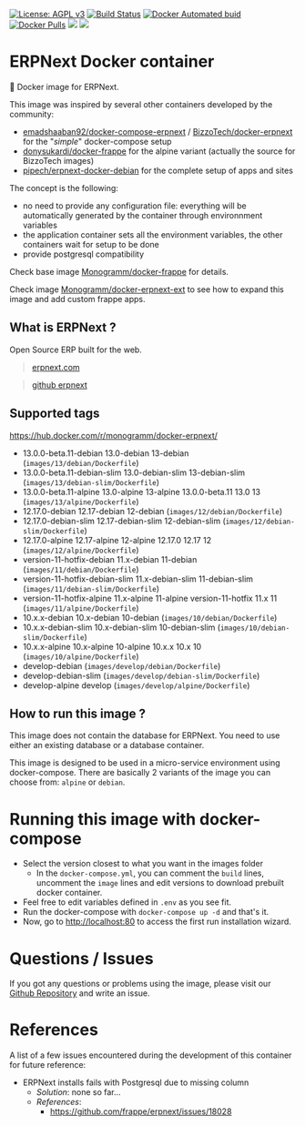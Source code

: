 [uri_license]: http://www.gnu.org/licenses/agpl.html

[uri_license_image]: https://img.shields.io/badge/License-AGPL%20v3-blue.svg

[![License: AGPL v3][uri_license_image]][uri_license]
[![Build Status](https://travis-ci.org/Monogramm/docker-erpnext.svg)](https://travis-ci.org/Monogramm/docker-erpnext)
[![Docker Automated buid](https://img.shields.io/docker/cloud/build/monogramm/docker-erpnext.svg)](https://hub.docker.com/r/monogramm/docker-erpnext/)
[![Docker Pulls](https://img.shields.io/docker/pulls/monogramm/docker-erpnext.svg)](https://hub.docker.com/r/monogramm/docker-erpnext/)
[![](https://images.microbadger.com/badges/version/monogramm/docker-erpnext.svg)](https://microbadger.com/images/monogramm/docker-erpnext)
[![](https://images.microbadger.com/badges/image/monogramm/docker-erpnext.svg)](https://microbadger.com/images/monogramm/docker-erpnext)

# ERPNext Docker container

:whale: Docker image for ERPNext.

This image was inspired by several other containers developed by the community:

-   [emadshaaban92/docker-compose-erpnext](https://github.com/emadshaaban92/docker-compose-erpnext/) / [BizzoTech/docker-erpnext](https://github.com/BizzoTech/docker-erpnext) for the "_simple_" docker-compose setup
-   [donysukardi/docker-frappe](https://github.com/donysukardi/docker-frappe) for the alpine variant (actually the source for BizzoTech images)
-   [pipech/erpnext-docker-debian](https://github.com/pipech/erpnext-docker-debian) for the complete setup of apps and sites

The concept is the following:

-   no need to provide any configuration file: everything will be automatically generated by the container through environnment variables
-   the application container sets all the environment variables, the other containers wait for setup to be done
-   provide postgresql compatibility

Check base image [Monogramm/docker-frappe](https://github.com/Monogramm/docker-frappe) for details.

Check image [Monogramm/docker-erpnext-ext](https://github.com/Monogramm/docker-erpnext-ext) to see how to expand this image and add custom frappe apps.

## What is ERPNext ?

Open Source ERP built for the web.

> [erpnext.com](https://erpnext.com/)

> [github erpnext](https://github.com/frappe/erpnext)

## Supported tags

<https://hub.docker.com/r/monogramm/docker-erpnext/>

<!-- >Docker Tags -->

-   13.0.0-beta.11-debian 13.0-debian 13-debian  (`images/13/debian/Dockerfile`)
-   13.0.0-beta.11-debian-slim 13.0-debian-slim 13-debian-slim  (`images/13/debian-slim/Dockerfile`)
-   13.0.0-beta.11-alpine 13.0-alpine 13-alpine 13.0.0-beta.11 13.0 13  (`images/13/alpine/Dockerfile`)
-   12.17.0-debian 12.17-debian 12-debian  (`images/12/debian/Dockerfile`)
-   12.17.0-debian-slim 12.17-debian-slim 12-debian-slim  (`images/12/debian-slim/Dockerfile`)
-   12.17.0-alpine 12.17-alpine 12-alpine 12.17.0 12.17 12  (`images/12/alpine/Dockerfile`)
-   version-11-hotfix-debian 11.x-debian 11-debian  (`images/11/debian/Dockerfile`)
-   version-11-hotfix-debian-slim 11.x-debian-slim 11-debian-slim  (`images/11/debian-slim/Dockerfile`)
-   version-11-hotfix-alpine 11.x-alpine 11-alpine version-11-hotfix 11.x 11  (`images/11/alpine/Dockerfile`)
-   10.x.x-debian 10.x-debian 10-debian  (`images/10/debian/Dockerfile`)
-   10.x.x-debian-slim 10.x-debian-slim 10-debian-slim  (`images/10/debian-slim/Dockerfile`)
-   10.x.x-alpine 10.x-alpine 10-alpine 10.x.x 10.x 10  (`images/10/alpine/Dockerfile`)
-   develop-debian  (`images/develop/debian/Dockerfile`)
-   develop-debian-slim  (`images/develop/debian-slim/Dockerfile`)
-   develop-alpine develop  (`images/develop/alpine/Dockerfile`)

<!-- <Docker Tags -->

## How to run this image ?

This image does not contain the database for ERPNext. You need to use either an existing database or a database container.

This image is designed to be used in a micro-service environment using docker-compose. There are basically 2 variants of the image you can choose from: `alpine` or `debian`.

# Running this image with docker-compose

-   Select the version closest to what you want in the images folder
    -   In the `docker-compose.yml`, you can comment the `build` lines, uncomment the `image` lines and edit versions to download prebuilt docker container.
-   Feel free to edit variables defined in `.env` as you see fit.
-   Run the docker-compose with `docker-compose up -d` and that's it.
-   Now, go to <http://localhost:80> to access the first run installation wizard.

# Questions / Issues

If you got any questions or problems using the image, please visit our [Github Repository](https://github.com/Monogramm/docker-erpnext) and write an issue.  

# References

A list of a few issues encountered during the development of this container for future reference:

-   ERPNext installs fails with Postgresql due to missing column
    -   _Solution_: none so far...
    -   _References_:
        -   <https://github.com/frappe/erpnext/issues/18028>
